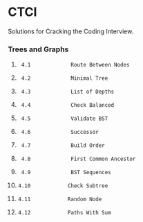 # CTCI
Solutions for Cracking the Coding Interview.

### Trees and Graphs

1. 	    4.1 		    Route Between Nodes
2. 	    4.2 		    Minimal Tree
3. 	    4.3 		    List of Depths
4. 	    4.4 		    Check Balanced
5. 	    4.5 		    Validate BST
6. 	    4.6 		    Successor
7. 	    4.7 		    Build Order
8. 	    4.8 		    First Common Ancestor
9. 	    4.9 		    BST Sequences
10.     4.10		    Check Subtree
11.     4.11		    Random Node
12.	    4.12    		Paths With Sum
